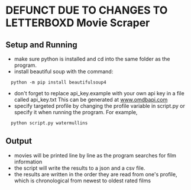# DEFUNCT DUE TO CHANGES TO LETTERBOXD Movie Scraper
## Setup and Running ##
* make sure python is installed and cd into the same folder as the program.
* install beautiful soup with the command:
```
  python -m pip install beautifulsoup4
```
* don't forget to replace api_key.example with your own api key in a file called api_key.txt This can be generated at www.omdbapi.com
* specify targeted profile by changing the profile variable in script.py or specify it when running the program. For example,
```
  python script.py watermullins
```
## Output ##
* movies will be printed line by line as the program searches for film information
* the script will write the results to a json and a csv file.
* the results are written in the order they are read from one's profile, which is chronological from newest to oldest rated films
